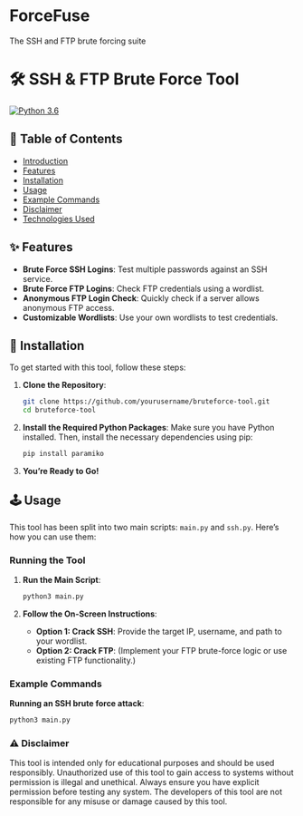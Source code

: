 # ForceFuse
 The SSH and FTP brute forcing suite 
# 🛠️ SSH & FTP Brute Force Tool
[![Python 3.6](https://img.shields.io/badge/python-3.6-blue.svg)](https://www.python.org/downloads/release/python-360/)
## 📜 Table of Contents

- [Introduction](#introduction)
- [Features](#features)
- [Installation](#installation)
- [Usage](#usage)
- [Example Commands](#example-commands)
- [Disclaimer](#disclaimer)
- [Technologies Used](#technologies-used)

## ✨ Features

- **Brute Force SSH Logins**: Test multiple passwords against an SSH service.
- **Brute Force FTP Logins**: Check FTP credentials using a wordlist.
- **Anonymous FTP Login Check**: Quickly check if a server allows anonymous FTP access.
- **Customizable Wordlists**: Use your own wordlists to test credentials.

## 🚀 Installation

To get started with this tool, follow these steps:

1. **Clone the Repository**:
    ```bash
    git clone https://github.com/yourusername/bruteforce-tool.git
    cd bruteforce-tool
    ```

2. **Install the Required Python Packages**:
    Make sure you have Python installed. Then, install the necessary dependencies using pip:
    ```bash
    pip install paramiko
    ```

3. **You’re Ready to Go!**

## 🕹️ Usage

This tool has been split into two main scripts: `main.py` and `ssh.py`. Here’s how you can use them:

### **Running the Tool**

1. **Run the Main Script**:
    ```bash
    python3 main.py
    ```

2. **Follow the On-Screen Instructions**:
   - **Option 1: Crack SSH**: Provide the target IP, username, and path to your wordlist.
   - **Option 2: Crack FTP**: (Implement your FTP brute-force logic or use existing FTP functionality.)

### **Example Commands**

**Running an SSH brute force attack**:
```bash
python3 main.py
```
### ⚠️ Disclaimer

This tool is intended only for educational purposes and should be used responsibly. Unauthorized use of this tool to gain access to systems without permission is illegal and unethical. Always ensure you have explicit permission before testing any system. The developers of this tool are not responsible for any misuse or damage caused by this tool.
